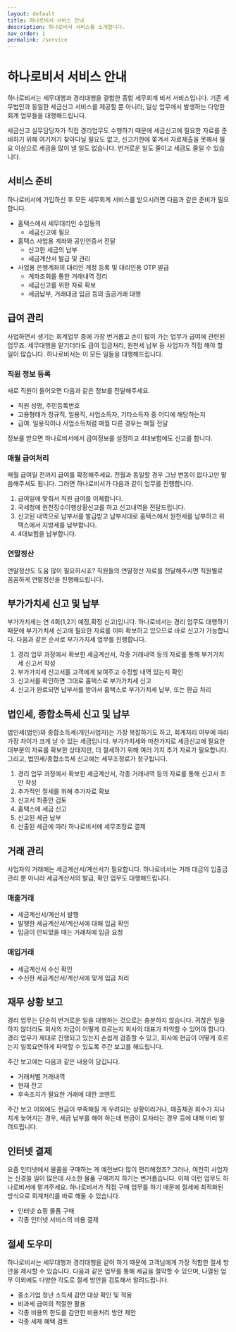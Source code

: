 ```yaml
---
layout: default
title: 하나로비서 서비스 안내
description: 하나로비서 서비스를 소개합니다.
nav_order: 1
permalink: /service
---
```

# 하나로비서 서비스 안내
하나로비서는 세무대행과 경리대행을 결합한 종합 세무회계 비서 서비스입니다. 기존 세무법인과 동일한 세금신고 서비스를 제공할 뿐 아니라, 일상 업무에서 발생하는 다양한 회계 업무들을 대행해드립니다.

세금신고 실무담당자가 직접 경리업무도 수행하기 때문에 세금신고에 필요한 자료를 준비하기 위해 여기저기 찾아다닐 필요도 없고, 신고기한에 쫓겨서 자료제출을 못해서 필요 이상으로 세금을 많이 낼 일도 없습니다. 번거로운 일도 줄이고 세금도 줄일 수 있습니다.

## 서비스 준비
하나로비서에 가입하신 후 모든 세무회계 서비스를 받으시려면 다음과 같은 준비가 필요합니다.

 - 홈택스에서 세무대리인 수임동의
   - 세금신고에 필요
 - 홈택스 사업용 계좌와 공인인증서 전달
   - 신고한 세금의 납부
   - 세금계산서 발급 및 관리
 - 사업용 은행계좌의 대리인 계정 등록 및 대리인용 OTP 발급
   - 계좌조회를 통한 거래내역 정리
   - 세금신고를 위한 자료 확보
   - 세금납부, 거래대금 입금 등의 출금거래 대행

## 급여 관리
사업하면서 생기는 회계업무 중에 가장 번거롭고 손이 많이 가는 업무가 급여에 관련된 업무죠. 세무대행을 맡기더라도 급여 입금처리, 원천세 납부 등 사업자가 직접 해야 할 일이 많습니다. 하나로비서는 이 모든 일들을 대행해드립니다.

### 직원 정보 등록
새로 직원이 들어오면 다음과 같은 정보를 전달해주세요.

 - 직원 성명, 주민등록번호
 - 고용형태가 정규직, 일용직, 사업소득자, 기타소득자 중 어디에 해당하는지
 - 급여. 일용직이나 사업소득처럼 매월 다른 경우는 매월 전달

정보를 받으면 하나로비서에서 급여정보를 설정하고 4대보험에도 신고를 합니다.

### 매월 급여처리
매월 급여일 전까지 급여를 확정해주세요. 전월과 동일할 경우 그냥 변동이 없다고만 말씀해주셔도 됩니다. 그러면 하나로비서가 다음과 같이 업무를 진행합니다.

1. 급여일에 맞춰서 직원 급여를 이체합니다. 
2. 국세청에 원천징수이행상황신고를 하고 신고내역을 전달드립니다.
3. 신고된 내역으로 납부서를 발급받고 납부서대로 홈택스에서 원천세를 납부하고 위택스에서 지방세를 납부합니다.
4. 4대보험을 납부합니다.

### 연말정산
연말정산도 도움 많이 필요하시죠? 직원들의 연말정산 자료를 전달해주시면 직원별로 꼼꼼하게 연말정산을 진행해드립니다.

## 부가가치세 신고 및 납부
부가가치세는 연 4회(1,2기 예정,확정 신고)입니다. 하나로비서는 경리 업무도 대행하기 때문에 부가가치세 신고에 필요한 자료를 이미 확보하고 있으므로 바로 신고가 가능합니다. 다음과 같은 순서로 부가가치세 업무를 진행합니다.

1. 경리 업무 과정에서 확보한 세금계산서, 각종 거래내역 등의 자료를 통해 부가가치세 신고서 작성
2. 부가가치세 신고서를 고객에게 보여주고 수정할 내역 있는지 확인
3. 신고서를 확인하면 그대로 홈택스로 부가가치세 신고
4. 신고가 완료되면 납부서를 받아서 홈택스로 부가가치세 납부, 또는 환급 처리

## 법인세, 종합소득세 신고 및 납부
법인세(법인)와 종합소득세(개인사업자)는 가장 복잡하기도 하고, 회계처리 여부에 따라 가장 차이가 크게 날 수 있는 세금입니다. 부가가치세와 마찬가지로 세금신고에 필요한 대부분의 자료를 확보한 상태지만, 더 절세하기 위해 여러 가지 추가 자료가 필요합니다. 그리고, 법인세/종합소득세 신고에는 세무조정료가 청구됩니다.

1. 경리 업무 과정에서 확보한 세금계산서, 각종 거래내역 등의 자료를 통해 신고서 초안 작성
2. 추가적인 절세를 위해 추가자료 확보
3. 신고서 최종안 검토
4. 홈택스에 세금 신고
5. 신고된 세금 납부
6. 산출된 세금에 따라 하나로비서에 세무조정료 결제

## 거래 관리
사업자의 거래에는 세금계산서/계산서가 필요합니다. 하나로비서는 거래 대금의 입출금 관리 뿐 아니라 세금계산서의 발급, 확인 업무도 대행해드립니다.

### 매출거래
 - 세금계산서/계산서 발행
 - 발행한 세금계산서/계산서에 대해 입금 확인
 - 입금이 안되었을 때는 거래처에 입금 요청

### 매입거래
 - 세금계산서 수신 확인
 - 수신한 세금계산서/계산서에 맞게 입금 처리

## 재무 상황 보고
경리 업무는 단순히 번거로운 일을 대행하는 것으로는 충분하지 않습니다. 귀찮은 일을 하지 않더라도 회사의 자금이 어떻게 흐르는지 회사의 대표가 파악할 수 있어야 합니다. 경리 업무가 제대로 진행되고 있는지 손쉽게 검증할 수 있고, 회사에 현금이 어떻게 흐르는지 일목요연하게 파악할 수 있도록 주간 보고를 해드립니다.

주간 보고에는 다음과 같은 내용이 담깁니다.

 - 거래처별 거래내역
 - 현재 잔고
 - 후속조치가 필요한 거래에 대한 코멘트

주간 보고 이외에도 현금이 부족해질 게 우려되는 상황이라거나, 매출채권 회수가 지나치게 늦어지는 경우, 세금 납부를 해야 하는데 현금이 모자라는 경우 등에 대해 미리 알려드립니다.

## 인터넷 결제
요즘 인터넷에서 물품을 구매하는 게 예전보다 많이 편리해졌죠? 그러나, 여전히 사업자는 신경쓸 일이 많은데 사소한 물품 구매까지 하기는 번거롭습니다. 이제 이런 업무도 하나로비서에 맡겨주세요. 하나로비서가 직접 구매 업무를 하기 때문에 절세에 최적화된 방식으로 회계처리를 바로 해둘 수 있습니다.

 - 인터넷 쇼핑 물품 구매
 - 각종 인터넷 서비스의 비용 결제

## 절세 도우미
하나로비서는 세무대행과 경리대행을 같이 하기 때문에 고객님에게 가장 적합한 절세 방안을 제시할 수 있습니다. 다음과 같은 업무를 통해 세금을 절약할 수 있으며, 나열된 업무 이외에도 다양한 각도로 절세 방안을 검토해서 알려드립니다.

 - 중소기업 청년 소득세 감면 대상 확인 및 적용
 - 비과세 급여의 적절한 활용
 - 각종 비용의 한도를 감안한 비용처리 방안 제안
 - 각종 세제 혜택 검토